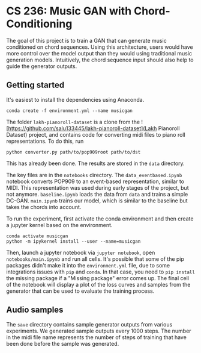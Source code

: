 # CS 236: Music GAN with Chord-Conditioning

The goal of this project is to train a GAN that can generate music conditioned on chord sequences. Using this architecture, users would have more control over the model output than they would using traditional music generation models. Intuitively, the chord sequence input should also help to guide the generator outputs.

## Getting started

It's easiest to install the dependencies using Anaconda.

```
conda create -f environment.yml --name musicgan
```

The folder `lakh-pianoroll-dataset` is a clone from the ![https://github.com/salu133445/lakh-pianoroll-dataset](Lakh Pianoroll Dataset) project, and contains code for converting midi files to piano roll representations. To do this, run

```
python converter.py path/to/pop909root path/to/dst
```

This has already been done. The results are stored in the `data` directory.


The key files are in the `notebooks` directory. The `data_eventbased.ipynb` notebook converts POP909 to an event-based representation, similar to MIDI. This representation was used during early stages of the project, but not anymore. `baseline.ipynb` loads the data from `data` and trains a simple DC-GAN. `main.ipynb` trains our model, which is similar to the baseline but takes the chords into account.

To run the experiment, first activate the conda environment and then create a jupyter kernel based on the environment.

```
conda activate musicgan
python -m ipykernel install --user --name=musicgan
```

Then, launch a jupyter notebook via `jupyter notebook`, open `notebooks/main.ipynb` and run all cells. It's possible that some of the pip packages didn't make it into the `environment.yml` file, due to some integrations issues with `pip` and `conda`. In that case, you need to `pip install` the missing package if a "Missing package" error comes up. The final cell of the notebook will display a plot of the loss curves and samples from the generator that can be used to evaluate the training process.

## Audio samples

The `save` directory contains sample generator outputs from various experiments. We generated sample outputs every 1000 steps. The number in the midi file name represents the number of steps of training that have been done before the sample was generated.
